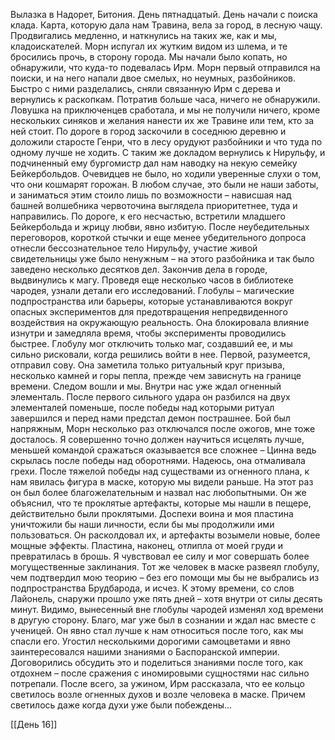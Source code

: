Вылазка в Надорет, Битония. День пятнадцатый.
День начали с поиска клада. Карта, которую дала нам Травина, вела за город, в лесную чащу. Продвигались медленно, и наткнулись на таких же, как и мы, кладоискателей. Морн испугал их жутким видом из шлема, и те бросились прочь, в сторону города. Мы начали было копать, но обнаружили, что куда-то подевалась Ирм. Морн первый отправился на поиски, и на него напали двое смелых, но неумных, разбойников. Быстро с ними разделались, сняли связанную Ирм с дерева и вернулись к раскопкам. Потратив больше часа, ничего не обнаружили. Ловушка на приключенцев сработала, и мы не получили ничего, кроме нескольких синяков и желания нанести их же Травине или тем, кто за ней стоит. По дороге в город заскочили в соседнюю деревню и доложили старосте Генри, что в лесу орудуют разбойники и что туда по одному лучше не ходить. С таким же докладом вернулись к Нирульфу, и подчиненный ему бургомистр дал нам наводку на некую семейку Бейкербольдов. Очевидцев не было, но ходили уверенные слухи о том, что они кошмарят горожан. В любом случае, это были не наши заботы, и заниматься этим стоило лишь по возможности – нависшая над башней волшебника червоточина выглядела приоритетнее, туда и направились. По дороге, к его несчастью, встретили младшего Бейкербольда и жрицу любви, явно избитую. После неубедительных переговоров, короткой стычки и еще менее убедительного допроса отнесли бессознательное тело Нирульфу, участие живой свидетельницы уже было ненужным – на этого разбойника и так было заведено несколько десятков дел. 
Закончив дела в городе, выдвинулись к магу. Проведя еще несколько часов в библиотеке чародея, узнали детали его исследований. Глобулы – магические подпространства или барьеры, которые устанавливаются вокруг опасных экспериментов для предотвращения непредвиденного воздействия на окружающую реальность. Она блокировала влияние изнутри и замедляла время, чтобы эксперименты проводились быстрее. Глобулу мог отключить только маг, создавший ее, и мы сильно рисковали, когда решились войти в нее. Первой, разумеется, отправил сову. Она заметила только ритуальный круг призыва, несколько камней и горы пепла, прежде чем зависнуть на границе времени. Следом вошли и мы. Внутри нас уже ждал огненный элементаль. После первого сильного удара он разбился на двух элементалей поменьше, после победы над которыми ритуал завершился и перед нами предстал демон пострашнее. Бой был напряжным, Морн несколько раз отключался после ожогов, мне тоже досталось. Я совершенно точно должен научиться исцелять лучше, меньшей командой сражаться оказывается все сложнее – Цинна ведь скрылась после победы над оборотнями. Надеюсь, она отмаливала грехи.
После тяжелой победы над существами из огненного плана, к нам явилась фигура в маске, которую мы видели раньше. На этот раз он был более благожелательным и назвал нас любопытными. Он же объяснил, что те проклятые артефакты, которые мы нашли в пещере, действительно были проклятыми. Доспехи воина и моя пластина уничтожили бы наши личности, если бы мы продолжили ими пользоваться. Он расколдовал их, и артефакты возымели новые, более мощные эффекты. Пластина, наконец, отлипла от моей груди и превратилась в брошь. Я чувствовал ее силу и мог совершать более могущественные заклинания. Тот же человек в маске развеял глобулу, чем подтвердил мою теорию – без его помощи мы бы не выбрались из подпространства Брудбарода, и исчез. К этому времени, со слов Лайонель, снаружи прошло уже пять дней – хотя внутри от силы десять минут. Видимо, вынесенный вне глобулы чародей изменял ход времени в другую сторону. Благо, маг уже был в сознании и ждал нас вместе с ученицей. Он явно стал лучше к нам относиться после того, как мы спасли его. Угостил несколькими дорогими самоцветами и явно заинтересовался нашими знаниями о Баспоранской империи. Договорились обсудить это и поделиться знаниями после того, как отдохнем – после сражения с иномировыми сущностями нас сильно потрепали. После всего, за ужином, Ирм рассказала, что ее кольцо светилось возле огненных духов и возле человека в маске. Причем светилось даже когда духи уже были побеждены…

[[День 16]]